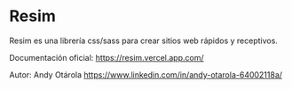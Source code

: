 # Resim

Resim  es una librería css/sass para  crear sitios web rápidos y receptivos.

Documentación oficial: https://resim.vercel.app.com/

Autor: Andy Otárola https://www.linkedin.com/in/andy-otarola-64002118a/